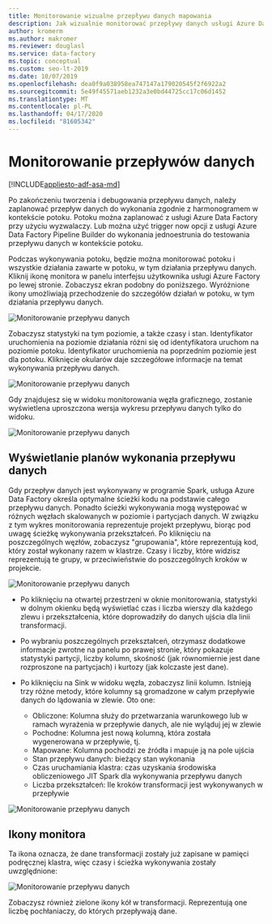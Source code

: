 ```yaml
---
title: Monitorowanie wizualne przepływu danych mapowania
description: Jak wizualnie monitorować przepływy danych usługi Azure Data Factory
author: kromerm
ms.author: makromer
ms.reviewer: douglasl
ms.service: data-factory
ms.topic: conceptual
ms.custom: seo-lt-2019
ms.date: 10/07/2019
ms.openlocfilehash: dea0f9a038958ea747147a179020545f2f6922a2
ms.sourcegitcommit: 5e49f45571aeb1232a3e0bd44725cc17c06d1452
ms.translationtype: MT
ms.contentlocale: pl-PL
ms.lasthandoff: 04/17/2020
ms.locfileid: "81605342"
---
```

# <a name="monitor-data-flows"></a>Monitorowanie przepływów danych

[!INCLUDE[appliesto-adf-asa-md](includes/appliesto-adf-asa-md.md)]

Po zakończeniu tworzenia i debugowania przepływu danych, należy zaplanować przepływ danych do wykonania zgodnie z harmonogramem w kontekście potoku. Potoku można zaplanować z usługi Azure Data Factory przy użyciu wyzwalaczy. Lub można użyć trigger now opcji z usługi Azure Data Factory Pipeline Builder do wykonania jednoestrunia do testowania przepływu danych w kontekście potoku.

Podczas wykonywania potoku, będzie można monitorować potoku i wszystkie działania zawarte w potoku, w tym działania przepływu danych. Kliknij ikonę monitora w panelu interfejsu użytkownika usługi Azure Factory po lewej stronie. Zobaczysz ekran podobny do poniższego. Wyróżnione ikony umożliwiają przechodzenie do szczegółów działań w potoku, w tym działania przepływu danych.

![Monitorowanie przepływu danych](media/data-flow/mon001.png "Monitorowanie przepływu danych")

Zobaczysz statystyki na tym poziomie, a także czasy i stan. Identyfikator uruchomienia na poziomie działania różni się od identyfikatora uruchom na poziomie potoku. Identyfikator uruchomienia na poprzednim poziomie jest dla potoku. Kliknięcie okularów daje szczegółowe informacje na temat wykonywania przepływu danych.

![Monitorowanie przepływu danych](media/data-flow/mon002.png "Monitorowanie przepływu danych")

Gdy znajdujesz się w widoku monitorowania węzła graficznego, zostanie wyświetlena uproszczona wersja wykresu przepływu danych tylko do widoku.

![Monitorowanie przepływu danych](media/data-flow/mon003.png "Monitorowanie przepływu danych")

## <a name="view-data-flow-execution-plans"></a>Wyświetlanie planów wykonania przepływu danych

Gdy przepływ danych jest wykonywany w programie Spark, usługa Azure Data Factory określa optymalne ścieżki kodu na podstawie całego przepływu danych. Ponadto ścieżki wykonywania mogą występować w różnych węzłach skalowanych w poziomie i partycjach danych. W związku z tym wykres monitorowania reprezentuje projekt przepływu, biorąc pod uwagę ścieżkę wykonywania przekształceń. Po kliknięciu na poszczególnych węzłów, zobaczysz "grupowania", które reprezentują kod, który został wykonany razem w klastrze. Czasy i liczby, które widzisz reprezentują te grupy, w przeciwieństwie do poszczególnych kroków w projekcie.

![Monitorowanie przepływu danych](media/data-flow/mon004.png "Monitorowanie przepływu danych")

* Po kliknięciu na otwartej przestrzeni w oknie monitorowania, statystyki w dolnym okienku będą wyświetlać czas i liczba wierszy dla każdego zlewu i przekształcenia, które doprowadziły do danych ujścia dla linii transformacji.

* Po wybraniu poszczególnych przekształceń, otrzymasz dodatkowe informacje zwrotne na panelu po prawej stronie, który pokazuje statystyki partycji, liczby kolumn, skośność (jak równomiernie jest dane rozproszone na partycjach) i kurtozy (jak kolczaste jest dane).

* Po kliknięciu na Sink w widoku węzła, zobaczysz linii kolumn. Istnieją trzy różne metody, które kolumny są gromadzone w całym przepływie danych do lądowania w zlewie. Oto one:

  * Obliczone: Kolumna służy do przetwarzania warunkowego lub w ramach wyrażenia w przepływie danych, ale nie wyląduj jej w zlewie
  * Pochodne: Kolumna jest nową kolumną, która została wygenerowana w przepływie, tj.
  * Mapowane: Kolumna pochodzi ze źródła i mapuje ją na pole ujścia
  * Stan przepływu danych: bieżący stan wykonania
  * Czas uruchamiania klastra: czas uzyskania środowiska obliczeniowego JIT Spark dla wykonywania przepływu danych
  * Liczba przekształceń: Ile kroków transformacji jest wykonywanych w przepływie
  
![Monitorowanie przepływu danych](media/data-flow/monitornew.png "Nowe monitorowanie przepływu danych")  
  
## <a name="monitor-icons"></a>Ikony monitora

Ta ikona oznacza, że dane transformacji zostały już zapisane w pamięci podręcznej klastra, więc czasy i ścieżka wykonywania zostały uwzględnione:

![Monitorowanie przepływu danych](media/data-flow/mon004.png "Monitorowanie przepływu danych")

Zobaczysz również zielone ikony kół w transformacji. Reprezentują one liczbę pochłaniaczy, do których przepływają dane.

